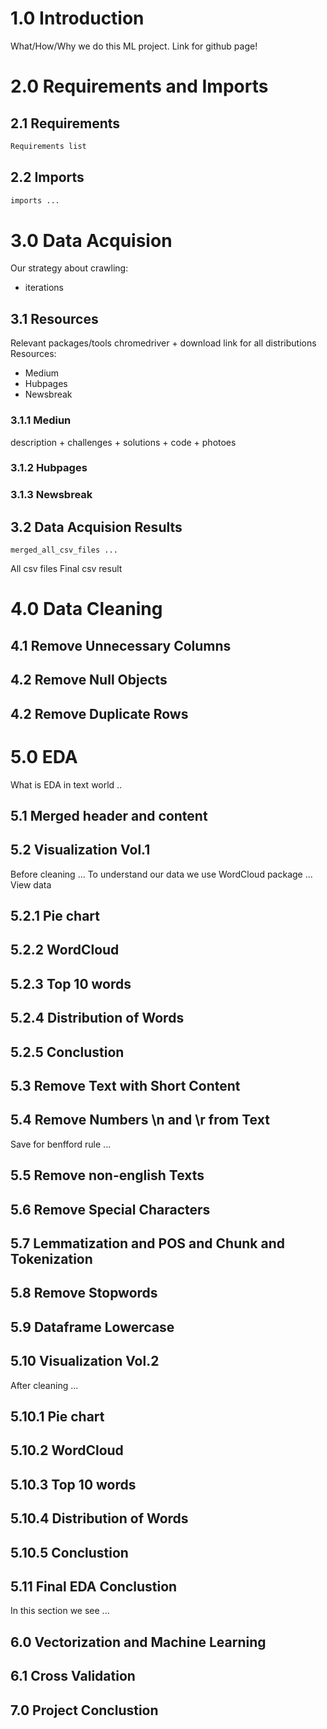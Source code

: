 # 1.0 Introduction
What/How/Why we do this ML project.
Link for github page!

# 2.0 Requirements and Imports

## 2.1 Requirements

```txt
Requirements list 
```

## 2.2 Imports

```Python
imports ...
```

# 3.0 Data Acquision
Our strategy about crawling:
* iterations

## 3.1 Resources
Relevant packages/tools
chromedriver + download link for all distributions
Resources: 
* Medium
* Hubpages
* Newsbreak

### 3.1.1 Mediun
description + challenges + solutions + code + photoes
### 3.1.2 Hubpages
### 3.1.3 Newsbreak

## 3.2 Data Acquision Results
```
merged_all_csv_files ...
```
All csv files
Final csv result
 
# 4.0 Data Cleaning

## 4.1 Remove Unnecessary Columns
## 4.2 Remove Null Objects
## 4.2 Remove Duplicate Rows

# 5.0 EDA
What is EDA in text world ..

## 5.1 Merged header and content

## 5.2 Visualization Vol.1
Before cleaning ...
To understand our data we use WordCloud package ...
View data

## 5.2.1 Pie chart
## 5.2.2 WordCloud
## 5.2.3 Top 10 words
## 5.2.4 Distribution of Words
## 5.2.5 Conclustion

## 5.3 Remove Text with Short Content
## 5.4 Remove Numbers \n and \r from Text
Save for benfford rule ...
## 5.5 Remove non-english Texts
## 5.6 Remove Special Characters
## 5.7 Lemmatization and POS and Chunk and Tokenization
## 5.8 Remove Stopwords
## 5.9 Dataframe Lowercase

## 5.10 Visualization Vol.2
After cleaning ...
## 5.10.1 Pie chart
## 5.10.2 WordCloud
## 5.10.3 Top 10 words
## 5.10.4 Distribution of Words
## 5.10.5 Conclustion

## 5.11 Final EDA Conclustion
In this section we see ...


## 6.0 Vectorization and Machine Learning

## 6.1 Cross Validation

## 7.0 Project Conclustion

